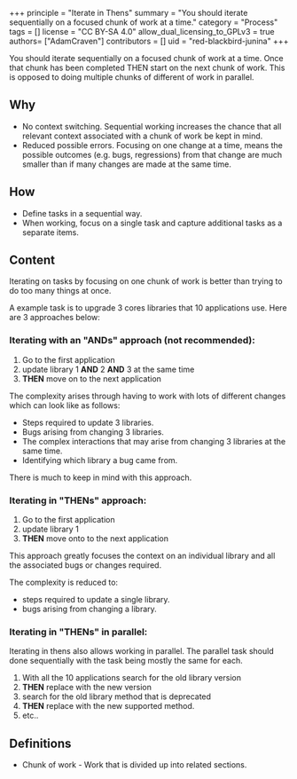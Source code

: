 +++
principle = "Iterate in Thens"
summary = "You should iterate sequentially on a focused chunk of work at a time."
category = "Process"
tags = []
license = "CC BY-SA 4.0"
allow_dual_licensing_to_GPLv3 = true
authors= ["AdamCraven"]
contributors = []
uid = "red-blackbird-junina"
+++

You should iterate sequentially on a focused chunk of work at a time. Once that chunk has been completed THEN start on the next chunk of work. This is opposed to doing multiple chunks of different of work in parallel.

## Why

- No context switching. Sequential working increases the chance that all relevant context associated with a chunk of work be kept in mind.
- Reduced possible errors. Focusing on one change at a time, means the possible outcomes (e.g. bugs, regressions) from that change are much smaller than if many changes are made at the same time.

## How

- Define tasks in a sequential way.
- When working, focus on a single task and capture additional tasks as a separate items.

## Content

Iterating on tasks by focusing on one chunk of work is better than trying to do too many things at once.

A example task is to upgrade 3 cores libraries that 10 applications use. Here are 3 approaches below:

### Iterating with an "ANDs" approach (not recommended):

1. Go to the first application
2. update library 1 **AND** 2 **AND** 3 at the same time
3. **THEN** move on to the next application

The complexity arises through having to work with lots of different changes which can look like as follows:

- Steps required to update 3 libraries.
- Bugs arising from changing 3 libraries.
- The complex interactions that may arise from changing 3 libraries at the same time.
- Identifying which library a bug came from.

There is much to keep in mind with this approach.

### Iterating in "THENs" approach:

1. Go to the first application
2. update library 1
3. **THEN** move onto to the next application

This approach greatly focuses the context on an individual library and all the associated bugs or changes required.

The complexity is reduced to:

- steps required to update a single library.
- bugs arising from changing a library.

### Iterating in "THENs" in parallel:

Iterating in thens also allows working in parallel. The parallel task should done sequentially with the task being mostly the same for each.

1. With all the 10 applications search for the old library version
2. **THEN** replace with the new version
3. search for the old library method that is deprecated
4. **THEN** replace with the new supported method.
5. etc..

## Definitions

- Chunk of work - Work that is divided up into related sections.

